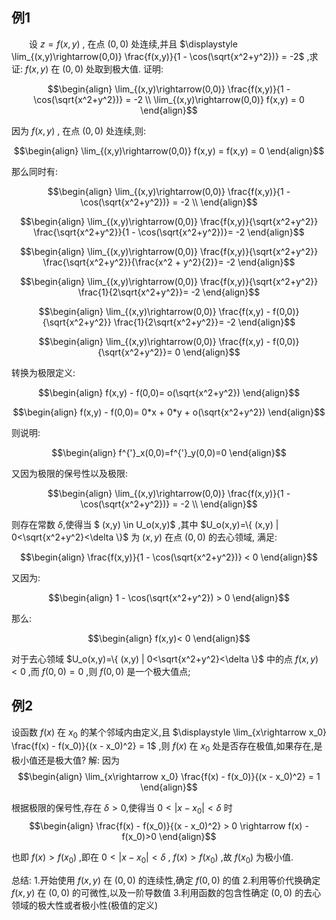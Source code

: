 ## 例1
&emsp;&emsp;设 $z = f(x,y)$ , 在点 $(0,0)$ 处连续,并且 $\displaystyle \lim_{(x,y)\rightarrow(0,0)} \frac{f(x,y)}{1 - \cos(\sqrt{x^2+y^2})} = -2$ ,求证: $f(x,y)$ 在 $(0,0)$ 处取到极大值.
证明:

$$\begin{align}
    \lim_{(x,y)\rightarrow(0,0)} \frac{f(x,y)}{1 - \cos(\sqrt{x^2+y^2})} = -2 \\
    \lim_{(x,y)\rightarrow(0,0)} f(x,y) = 0
\end{align}$$

因为 $f(x,y)$ , 在点 $(0,0)$ 处连续,则:

$$\begin{align}
    \lim_{(x,y)\rightarrow(0,0)} f(x,y) = f(x,y) = 0
\end{align}$$

那么同时有:


$$\begin{align}
    \lim_{(x,y)\rightarrow(0,0)} \frac{f(x,y)}{1 - \cos(\sqrt{x^2+y^2})} = -2 \\
\end{align}$$


$$\begin{align}
    \lim_{(x,y)\rightarrow(0,0)} \frac{f(x,y)}{\sqrt{x^2+y^2}} \frac{\sqrt{x^2+y^2}}{1 - \cos(\sqrt{x^2+y^2})}= -2 
\end{align}$$



$$\begin{align}
    \lim_{(x,y)\rightarrow(0,0)} \frac{f(x,y)}{\sqrt{x^2+y^2}} \frac{\sqrt{x^2+y^2}}{\frac{x^2 + y^2}{2}}= -2 
\end{align}$$


$$\begin{align}
    \lim_{(x,y)\rightarrow(0,0)} \frac{f(x,y)}{\sqrt{x^2+y^2}} \frac{1}{2\sqrt{x^2+y^2}}= -2 
\end{align}$$


$$\begin{align}
    \lim_{(x,y)\rightarrow(0,0)} \frac{f(x,y) - f(0,0)}{\sqrt{x^2+y^2}} \frac{1}{2\sqrt{x^2+y^2}}= -2 
\end{align}$$


$$\begin{align}
    \lim_{(x,y)\rightarrow(0,0)} \frac{f(x,y) - f(0,0)}{\sqrt{x^2+y^2}}= 0
\end{align}$$

转换为极限定义:

$$\begin{align}
    f(x,y) - f(0,0)= o(\sqrt{x^2+y^2})
\end{align}$$


$$\begin{align}
    f(x,y) - f(0,0)= 0*x + 0*y + o(\sqrt{x^2+y^2})
\end{align}$$

则说明:

$$\begin{align}
    f^{'}_x(0,0)=f^{'}_y(0,0)=0
\end{align}$$

又因为极限的保号性以及极限:

$$\begin{align}
    \lim_{(x,y)\rightarrow(0,0)} \frac{f(x,y)}{1 - \cos(\sqrt{x^2+y^2})} = -2 \\
\end{align}$$

则存在常数 $\delta$,使得当 $ (x,y) \in U_o(x,y)$ ,其中 $U_o(x,y)=\{ (x,y) | 0<\sqrt{x^2+y^2}<\delta \}$ 为 $(x,y)$ 在点 $(0,0)$ 的去心领域, 满足:

$$\begin{align}
    \frac{f(x,y)}{1 - \cos(\sqrt{x^2+y^2})} < 0 
\end{align}$$

又因为:

$$\begin{align}
    1 - \cos(\sqrt{x^2+y^2}) > 0 
\end{align}$$

那么:

$$\begin{align}
     f(x,y)< 0 
\end{align}$$

对于去心领域 $U_o(x,y)=\{ (x,y) | 0<\sqrt{x^2+y^2}<\delta \}$ 中的点 $f(x,y)<0$ ,而 $f(0,0)=0$ ,则 $f(0,0)$ 是一个极大值点;


## 例2
设函数 $f(x)$ 在 $x_0$ 的某个邻域内由定义,且 $\displaystyle \lim_{x\rightarrow x_0} \frac{f(x) - f(x_0)}{(x - x_0)^2} = 1$ ,则 $f(x)$ 在 $x_0$ 处是否存在极值,如果存在,是极小值还是极大值?
解:
因为
$$\begin{align}
    \lim_{x\rightarrow x_0} \frac{f(x) - f(x_0)}{(x - x_0)^2} = 1
\end{align}$$

根据极限的保号性,存在 $\delta>0$,使得当 $0<|x - x_0|<\delta$ 时
$$\begin{align}
    \frac{f(x) - f(x_0)}{(x - x_0)^2} > 0 \rightarrow f(x) -  f(x_0)>0
\end{align}$$

也即 $f(x)> f(x_0)$ ,即在 $0<|x - x_0|<\delta$ , $f(x) > f(x_0)$ ,故 $f(x_0)$ 为极小值.


总结:
1.开始使用 $f(x,y)$ 在 $(0,0)$ 的连续性,确定 $f(0,0)$ 的值
2.利用等价代换确定 $f(x,y)$ 在 $(0,0)$ 的可微性,以及一阶导数值
3.利用函数的包含性确定 $(0,0)$ 的去心领域的极大性或者极小性(极值的定义)
